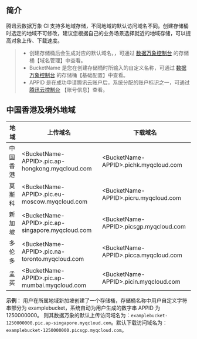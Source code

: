 ## 简介

腾讯云数据万象 CI 支持多地域存储，不同地域的默认访问域名不同。创建存储桶时选定的地域不可修改，建议您根据自己的业务场景选择就近的地域存储，可以提高对象上传、下载速度。


>
> - 创建存储桶后会生成对应的默认域名，，可通过 [数据万象控制台](https://console.cloud.tencent.com/ci) 的存储桶【域名管理】中查看。
> - BucketName 是您在创建存储桶时所输入的自定义名称，可通过 [数据万象控制台](https://console.cloud.tencent.com/ci)  的存储桶【基础配置】中查看。
> - APPID 是在成功申请腾讯云账户后，系统分配的账户标识之一，可通过 [腾讯云控制台](https://console.cloud.tencent.com/) 【账号信息】查看。


## 中国香港及境外地域
| 地域         | 上传域名                                               | 下载域名                                     |
| ------------ | ------------------------------------------------------ | -------------------------------------------- |
| 中国香港  	|&lt;BucketName-APPID&gt;.pic.ap-hongkong.myqcloud.com  | &lt;BucketName-APPID&gt;.pichk.myqcloud.com  |
| 莫斯科       | &lt;BucketName-APPID&gt;.pic.eu-moscow.myqcloud.com    | &lt;BucketName-APPID&gt;.picru.myqcloud.com  |
| 新加坡       | &lt;BucketName-APPID&gt;.pic.ap-singapore.myqcloud.com | &lt;BucketName-APPID&gt;.picsgp.myqcloud.com |
| 多伦多       | &lt;BucketName-APPID&gt;.pic.na-toronto.myqcloud.com   | &lt;BucketName-APPID&gt;.picca.myqcloud.com  |
| 孟买          | &lt;BucketName-APPID&gt;.pic.ap-mumbai.myqcloud.com    | &lt;BucketName-APPID&gt;.picin.myqcloud.com  |

**示例**：
用户在所属地域新加坡创建了一个存储桶，存储桶名称中用户自定义字符串部分为 examplebucket，系统自动为用户生成的数字串 APPID 为 1250000000。
则其数据万象的默认上传访问域名为：`examplebucket-1250000000.pic.ap-singapore.myqcloud.com`。默认下载访问域名为：`examplebucket-1250000000.picsgp.myqcloud.com`。
